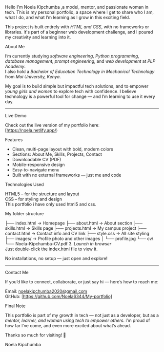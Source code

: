 Hello
I'm Noela Kipchumba ,a model, mentor, and passionate woman in tech. This is my personal portfolio, a space where I get to share who I am, what I do, and what I’m learning as I grow in this exciting field.

This project is built entirely with *HTML and CSS*, with no frameworks or libraries. It's part of a beginner web development challenge, and I poured my creativity and learning into it.



 About Me

I’m currently studying *software engineering, Python programming, database management, prompt engineering,* and *web development* at *PLP Academy*.  
I also hold a *Bachelor of Education Technology in Mechanical Technology* from *Moi University, Kenya*.

My goal is to build simple but impactful tech solutions, and to empower *young girls and women* to explore tech with confidence. I believe technology is a powerful tool for change — and I’m learning to use it every day.

---

 Live Demo

 Check out the live version of my portfolio here:  
 [https://noela.netlify.app/)  



 Features

- Clean, multi-page layout with bold, modern colors  
- Sections: About Me, Skills, Projects, Contact  
- Downloadable CV (PDF)  
- Mobile-responsive design  
- Easy-to-navigate menu  
- Built with no external frameworks — just me and code

 Technologies Used

HTML5 – for the structure and layout  
CSS – for styling and design  
This portfolio i have only used html5 and css.

My folder structure

├── index.html             → Homepage
├── about.html             → About section
├── skills.html            → Skills page
├── projects.html          → My campus project
├── contact.html           → Contact info and CV link
├── style.css              → All site styling
├── images/                → Profile photo and other images
│   └── profile.jpg
└── cv/
└── Noela-Kipchumba-CV.pdf
3. *Launch in browser*  
Just double-click the index.html file to view it.

No installations, no setup — just open and explore!

---

 Contact Me

If you’d like to connect, collaborate, or just say hi — here’s how to reach me:

Email: noelakipchumba2020@gmail.com  
   GitHub: [https://github.com/Noela6344/My-portfolio]  


 Final Note

This portfolio is part of my growth in tech — not just as a developer, but as a *mentor, learner, and woman using tech to empower others*. I’m proud of how far I’ve come, and even more excited about what’s ahead.

Thanks so much for visiting! 💜

 Noela Kipchumba

